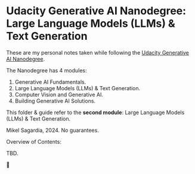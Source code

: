 # Udacity Generative AI Nanodegree: Large Language Models (LLMs) & Text Generation

These are my personal notes taken while following the [Udacity Generative AI Nanodegree](https://www.udacity.com/course/generative-ai--nd608).

The Nanodegree has 4 modules:

1. Generative AI Fundamentals.
2. Large Language Models (LLMs) & Text Generation.
3. Computer Vision and Generative AI.
4. Building Generative AI Solutions.

This folder & guide refer to the **second module**: Large Language Models (LLMs) & Text Generation.

Mikel Sagardia, 2024.
No guarantees.

Overview of Contents:

TBD.

:construction:
